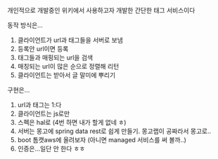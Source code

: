 개인적으로 개발중인 위키에서 사용하고자 개발한 간단한 태그 서비스이다

동작 방식은...

1. 클라이언트가 url과 태그들을 서버로 보냄
1. 등록안 url이면 등록
1. 태그들과 매핑되는 url을 검색
1. 매칭되는 url이 많은 순으로 정렬해 리턴
1. 클라이언트는 받아서 글 말미에 뿌리기
 
구현은...
1. url과 태그는 1:다
1. 클라이언트는 js로만
1. 스펙은 hal로 (4번 하면 내가 할게 없네 ㅎ)
1. 서버는 몽고에 spring data rest로 쉽게 만들기. 몽고랩이 공짜라서 몽고로..
1. boot 톰캣aws에 올려보자 (아니면 managed 서비스를 써 볼까..) 
1. 인증은...일단 안 한다 ㅎㅎ
